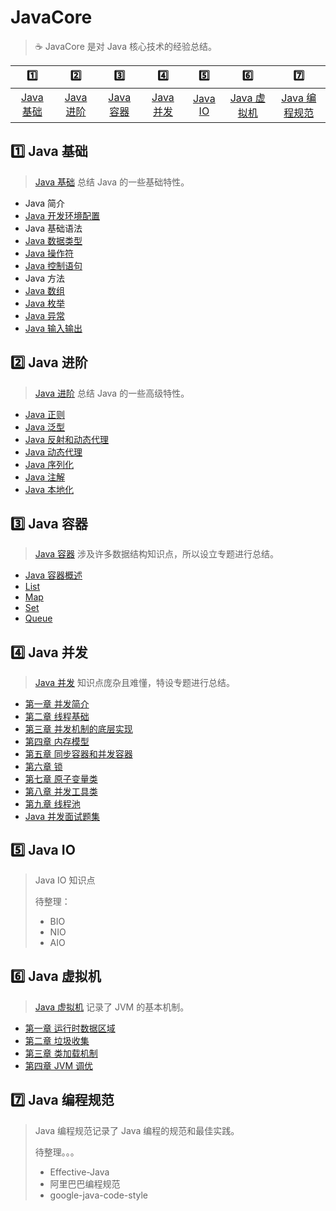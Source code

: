 # JavaCore

> :coffee: JavaCore 是对 Java 核心技术的经验总结。

|            :one:            |            :two:            |            :three:            |            :four:            |          :five:          |              :six:              |                :seven:                |
| :-------------------------: | :-------------------------: | :---------------------------: | :--------------------------: | :----------------------: | :-----------------------------: | :-----------------------------------: |
| [Java 基础](#one-java-基础) | [Java 进阶](#two-java-进阶) | [Java 容器](#three-java-容器) | [Java 并发](#four-java-并发) | [Java IO](#five-java-io) | [Java 虚拟机](#six-java-虚拟机) | [Java 编程规范](#seven-java-编程规范) |

## :one: Java 基础

> [Java 基础](docs/basic) 总结 Java 的一些基础特性。

- Java 简介
- [Java 开发环境配置](docs/basic/Java开发环境配置.md)
- Java 基础语法
- [Java 数据类型](docs/basic/Java数据类型.md)
- [Java 操作符](docs/basic/Java操作符.md)
- [Java 控制语句](docs/basic/Java控制语句.md)
- Java 方法
- [Java 数组](docs/basic/Java数组.md)
- [Java 枚举](docs/basic/Java枚举.md)
- [Java 异常](docs/basic/Java异常.md)
- [Java 输入输出](docs/basic/Java输入输出.md)

## :two: Java 进阶

> [Java 进阶](docs/advanced) 总结 Java 的一些高级特性。

- [Java 正则](docs/advanced/Java正则.md)
- [Java 泛型](docs/advanced/Java泛型.md)
- [Java 反射和动态代理](docs/advanced/Java反射和动态代理.md)
- [Java 动态代理](docs/advanced/Java动态代理.md)
- [Java 序列化](docs/advanced/Java序列化.md)
- [Java 注解](docs/advanced/Java注解.md)
- [Java 本地化](docs/advanced/Java本地化.md)

## :three: Java 容器

> [Java 容器](docs/container) 涉及许多数据结构知识点，所以设立专题进行总结。

- [Java 容器概述](docs/container/Java容器概述.md)
- [List](docs/container/List.md)
- [Map](docs/container/Map.md)
- [Set](docs/container/Set.md)
- [Queue](docs/container/Queue.md)

## :four: Java 并发

> [Java 并发](docs/concurrent) 知识点庞杂且难懂，特设专题进行总结。

- [第一章 并发简介](docs/concurrent/1-并发简介.md)
- [第二章 线程基础](docs/concurrent/2-线程基础.md)
- [第三章 并发机制的底层实现](docs/concurrent/3-并发机制的底层实现.md)
- [第四章 内存模型](docs/concurrent/4-内存模型.md)
- [第五章 同步容器和并发容器](docs/concurrent/5-同步容器和并发容器.md)
- [第六章 锁](docs/concurrent/6-锁.md)
- [第七章 原子变量类](docs/concurrent/7-原子变量类.md)
- [第八章 并发工具类](docs/concurrent/8-并发工具类.md)
- [第九章 线程池](docs/concurrent/9-线程池.md)
- [Java 并发面试题集](docs/concurrent/Java并发面试题集.md)

## :five: Java IO

> Java IO 知识点
>
> 待整理：
>
> - BIO
> - NIO
> - AIO

## :six: Java 虚拟机

> [Java 虚拟机](docs/jvm) 记录了 JVM 的基本机制。

- [第一章 运行时数据区域](docs/jvm/1-运行时数据区域.md)
- [第二章 垃圾收集](docs/jvm/2-垃圾收集.md)
- [第三章 类加载机制](docs/jvm/3-类加载机制.md)
- [第四章 JVM 调优](docs/jvm/4-JVM调优.md)

## :seven: Java 编程规范

> Java 编程规范记录了 Java 编程的规范和最佳实践。
>
> 待整理。。。
>
> - Effective-Java
> - 阿里巴巴编程规范
> - google-java-code-style
